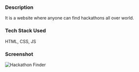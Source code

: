 ### Description
It is a website where anyone can find hackathons all over world.
### Tech Stack Used
HTML, CSS, JS
### Screenshot
![Hackathon Finder](https://github.com/abhrajit2004/METAVERSE/assets/116187246/b7a65c0e-ef3e-4b2f-9a85-28d213921808)
